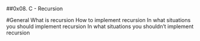##0x08. C - Recursion

#General
What is recursion
How to implement recursion
In what situations you should implement recursion
In what situations you shouldn’t implement recursion
